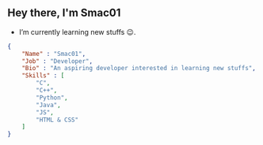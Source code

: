 ## Hey there, I'm Smac01
- I’m currently learning new stuffs :wink:.

```json
{
	"Name" : "Smac01",
	"Job" : "Developer",
	"Bio" : "An aspiring developer interested in learning new stuffs",
	"Skills" : [
		"C", 
		"C++", 
		"Python", 
		"Java", 
		"JS",
		"HTML & CSS"
	]
}
```

<!---
Smac01/Smac01 is a ✨ special ✨ repository because its `README.md` (this file) appears on your GitHub profile.
You can click the Preview link to take a look at your changes.
--->
